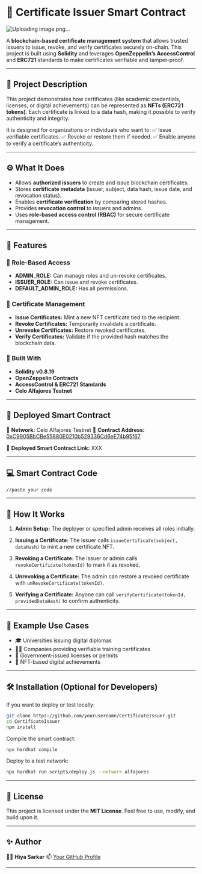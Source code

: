 
# 🧾 Certificate Issuer Smart Contract
![Uploading image.png…]()

A **blockchain-based certificate management system** that allows trusted issuers to issue, revoke, and verify certificates securely on-chain. This project is built using **Solidity** and leverages **OpenZeppelin’s AccessControl** and **ERC721** standards to make certificates verifiable and tamper-proof.

---

## 📘 Project Description

This project demonstrates how certificates (like academic credentials, licenses, or digital achievements) can be represented as **NFTs (ERC721 tokens)**.
Each certificate is linked to a data hash, making it possible to verify authenticity and integrity.

It is designed for organizations or individuals who want to:
✅ Issue verifiable certificates.
✅ Revoke or restore them if needed.
✅ Enable anyone to verify a certificate’s authenticity.

---

## ⚙️ What It Does

* Allows **authorized issuers** to create and issue blockchain certificates.
* Stores **certificate metadata** (issuer, subject, data hash, issue date, and revocation status).
* Enables **certificate verification** by comparing stored hashes.
* Provides **revocation control** to issuers and admins.
* Uses **role-based access control (RBAC)** for secure certificate management.

---

## 🌟 Features

### 🔐 Role-Based Access

* **ADMIN_ROLE:** Can manage roles and un-revoke certificates.
* **ISSUER_ROLE:** Can issue and revoke certificates.
* **DEFAULT_ADMIN_ROLE:** Has all permissions.

### 🪪 Certificate Management

* **Issue Certificates:** Mint a new NFT certificate tied to the recipient.
* **Revoke Certificates:** Temporarily invalidate a certificate.
* **Unrevoke Certificates:** Restore revoked certificates.
* **Verify Certificates:** Validate if the provided hash matches the blockchain data.

### 🧱 Built With

* **Solidity v0.8.19**
* **OpenZeppelin Contracts**
* **AccessControl & ERC721 Standards**
* **Celo Alfajores Testnet**

---

## 🚀 Deployed Smart Contract

🔗 **Network:** Celo Alfajores Testnet
📍 **Contract Address:** [0xC9905BbCBe55880E0210b529336Cd6eE74b95f67](https://celo-alfajores.blockscout.com/address/0xC9905BbCBe55880E0210b529336Cd6eE74b95f67)

🧩 **Deployed Smart Contract Link:** XXX

---

## 💻 Smart Contract Code

```solidity
//paste your code
```

---

## 🧠 How It Works

1. **Admin Setup:**
   The deployer or specified admin receives all roles initially.

2. **Issuing a Certificate:**
   The issuer calls `issueCertificate(subject, dataHash)` to mint a new certificate NFT.

3. **Revoking a Certificate:**
   The issuer or admin calls `revokeCertificate(tokenId)` to mark it as revoked.

4. **Unrevoking a Certificate:**
   The admin can restore a revoked certificate with `unRevokeCertificate(tokenId)`.

5. **Verifying a Certificate:**
   Anyone can call `verifyCertificate(tokenId, providedDataHash)` to confirm authenticity.

---

## 🧩 Example Use Cases

* 🎓 Universities issuing digital diplomas
* 🧑‍💻 Companies providing verifiable training certificates
* 🧾 Government-issued licenses or permits
* 🏅 NFT-based digital achievements

---

## 🛠️ Installation (Optional for Developers)

If you want to deploy or test locally:

```bash
git clone https://github.com/yourusername/CertificateIssuer.git
cd CertificateIssuer
npm install
```

Compile the smart contract:

```bash
npx hardhat compile
```

Deploy to a test network:

```bash
npx hardhat run scripts/deploy.js --network alfajores
```

---

## 📜 License

This project is licensed under the **MIT License**.
Feel free to use, modify, and build upon it.

---

## ✨ Author

👩‍💻 **Hiya Sarkar**
📫 [Your GitHub Profile](https://github.com/hiyasarkar)

---

